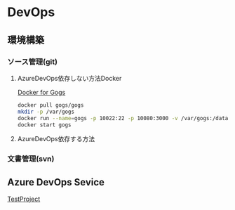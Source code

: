 # DevOps #

## 環境構築 ##

### ソース管理(git) ###

1. AzureDevOps依存しない方法Docker

   [Docker for Gogs](https://github.com/gogs/gogs/tree/main/docker)

   ~~~bash
   docker pull gogs/gogs
   mkdir -p /var/gogs
   docker run --name=gogs -p 10022:22 -p 10080:3000 -v /var/gogs:/data gogs/gogs
   docker start gogs
   ~~~

2. AzureDevOps依存する方法

### 文書管理(svn) ###

## Azure DevOps Sevice ##

[TestProject](https://dev.azure.com/linxuesong2012/TestProject)
